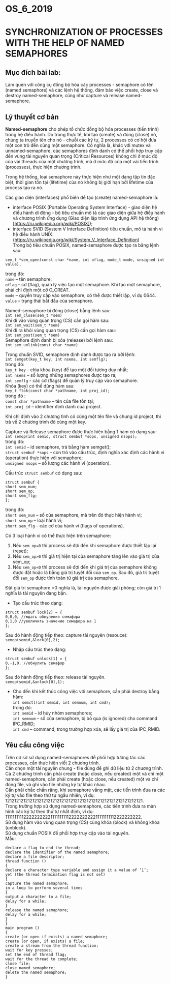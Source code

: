 # OS_6_2019
# SYNCHRONIZATION OF PROCESSES WITH THE HELP OF NAMED SEMAPHORES
## Mục đích bài lab:   
Làm quen với công cụ đồng bộ hóa các processes - semaphore có tên (named semaphore) và các lệnh hệ thống, đảm bảo việc create, close và destroy named-semaphore, cũng như capture và release named-semaphore.  
## Lý thuyết cơ bản  
 **Named-semaphore** cho phép tổ chức đồng bộ hóa processes (tiến trình) trong hệ điều hành. Do trong thực tế, khi tạo (create) và đóng (close) nó, chúng ta truyền tên cho nó - chuỗi các ký tự, 2 processes có cơ hội đưa một con trỏ đến cùng một semaphore. Có nghĩa là, khác với mutex và unnamed-semaphore, các semaphores định danh có thể phối hợp truy cập đến vùng tài nguyên quan trọng (Critical Resources) không chỉ ở mức độ của vài threads của một chương trình, mà ở mức độ của một vài tiến trình (processes), thực hiện chương trình.  
 
  Trong hệ thống, loại semaphore này thực hiện như một dạng tập tin đặc biệt, thời gian tồn tại (lifetime) của nó không bị giới hạn bởi lifetime của process tạo ra nó.  
  
  Các giao diện (interfaces) phổ biến để tạo (create) named-semaphore là:  
  * interface POSIX (Portable Operating System Interface) - giao diện hệ điều hành di động - bộ tiêu chuẩn mô tả các giao diện giữa hệ điều hành và chương trình ứng dụng (Giao diện lập trình ứng dụng API hệ thống) [https://ru.wikipedia.org/wiki/POSIX]);  
  * interface SVID (System V Interface Definition)  tiêu chuẩn, mô tả hành vi hệ điều hành UNIX. (https://ru.wikipedia.org/wiki/System_V_Interface_Definition)  
  Trong bộ tiêu chuẩn POSIX, named-semaphore được tạo ra bằng lệnh sau:
````
sem_t *sem_open(const char *name, int oflag, mode_t mode, unsigned int value),
````
trong đó:  
`name` – tên semaphore;   
`oflag` – cờ (flag), quản lý việc tạo một semaphore.  Khi tạo một semaphore, phải chỉ định một cờ O_CREAT.  
`mode` – quyền truy cập vào semaphore, có thể được thiết lập, ví dụ 0644.  
`value` – trạng thái bắt đầu của semaphore.  

Named-semaphore  bị đóng (close) bằng lệnh sau:  
`int sem_close(sem_t *sem)`  
Khi đi vào vùng quan trọng (CS) cần gọi hàm sau:  
`int sem_wait(sem_t *sem)`  
Khi đi ra khỏi vùng quan trọng (CS) cần gọi hàm sau:  
`int sem_post(sem_t *sem)`  
Semaphore định danh bị xóa (release) bởi lệnh sau:  
`int sem_unlink(const char *name)`  

Trong chuẩn SVID, semaphore định danh được tạo ra bởi lệnh:  
`int semget(key_t key, int nsems, int semflg);`  
trong đó:  
`key_t key` - chìa khóa (key) để tạo một đối tượng duy nhất;  
`int nsems` – số lượng những semaphores được tạo ra;  
`int semflg` -   các cờ (flags) để quản lý truy cập vào semaphore.  
Khóa (key) có thể dùng hàm sau:  
`key_t ftok(const char *pathname, int proj_id);`  
trong đó :  
`const char *pathname` – tên của file tồn tại;  
`int proj_id` – identifier định danh của project.  

Khi chỉ định vào 2 chương tình có cùng một tên file và chung id project, thì trả về 2 chương trình đó cùng một key.  

Capture và Release semaphore được thực hiện bằng 1 hàm có dạng sau:  
`int semop(int semid, struct sembuf *sops, unsigned nsops);`  
trong đó:  
`int semid` – id semaphore, trả bằng hàm semget();  
`struct sembuf *sops` – con trỏ vào cấu trúc, định nghĩa xác định các hành vi (operation) thực hiện với semaphore;  
`unsigned nsops` – số lượng các hành vi (operation).  

Cấu trúc `struct sembuf` có dạng sau:  
````
struct sembuf {
short sem_num;
short sem_op;
short sem_flg;
};
````
trong đó:  
`short sem_num` – số của semaphore, mà trên đó thực hiện hành vi;  
`short sem_op` – loại hành vi;  
`short sem_flg` – các cờ của hành vi (flags of operations).  

Có 3 loại hành vi có thể thực hiện trên semaphore:  
1. Nếu `sem_op=0` thì process sẽ đợi đến khi semaphore được thiết lập lại (reset);  
2. Nếu `sem_op>0` thì giá trị hiện tại của semaphore tăng lên vào giá trị của sem_op;  
3. Nếu `sem_op<0` thì process sẽ đợi đến khi giá trị của semaphore không được đặt hoặc là bằng giá trị tuyệt đối của `sem_op`. Sau đó, giá trị tuyệt đối `sem_op` được tính toán từ giá trị của semaphore.  

Đặt giá trị semaphore =0 nghĩa là, tài nguyên được giải phóng; còn giá trị 1 nghĩa là tài nguyên đang bận.  

* Tạo cấu trúc theo dạng:  
````
struct sembuf lock[2] = {
0,0,0, //ждать обнуления семафора
0,1,0 //увеличить значение семафора на 1
};
````
Sau đó hành động tiếp theo: capture tài nguyên (resouce):
`semop(semid,&lock[0],2);`  

* Nhập cấu trúc theo dạng:  
````
struct sembuf unlock[1] = {
0,-1,0, //обнулить семафор
};
````
Sau đó hành động tiếp theo: release tài nguyên.  
`semop(semid,&unlock[0],1);`  

* Cho đến khi kết thúc công việc với semaphore, cần phải destroy bằng hàm:  
`int semctl(int semid, int semnum, int cmd);`  
trong đó:  
`int semid` – id hủy nhóm semaphores;  
`int semnum` – số của semaphore, bị bỏ qua (is ignored) cho command IPC_RMID;  
`int cmd` – command, trong trường hợp xóa, sẽ lấy giá trị của IPC_RMID.  

## Yêu cầu công việc  
Trên cơ sở sử dụng named-semaphores để phối hợp tương tác các processes, cần thực hiện viết 2 chương trình.  
Cần chọn một tài nguyên chung - file dùng để ghi dữ liệu từ 2 chương trình.  
Cả 2 chương trình cần phải create (hoặc close, nếu created) một và chỉ một named-semaphore, cần phải create (hoặc close, nếu created) một và chỉ đúng file, và ghi vào file những ký tự khác nhau.  
Cần phải chắc chắn răng, khi semaphore vắng mặt, các tiến trình đưa ra các ký tự vào file theo thứ tự ngẫu nhiên, ví dụ:  
1212121212121212121212121212121212121212121212121212121212121.  
Trong trường hợp sử dụng named-semaphore, các tiến trình đưa ra màn hình các ký tự theo thứ tự nhất định, ví dụ:  
111111111122222222221111111111222222222211111111112222222222.  
Sử dụng hàm vào vùng quan trọng (CS) cùng khóa (block) và không khóa (unblock).  
Sử dụng chuẩn POSIX để phối hợp truy cập vào tài nguyên.  
Mẫu:  
````
declare a flag to end the thread;
declare the identifier of the named semaphore;
declare a file descriptor;
thread function ()
{
declare a character type variable and assign it a value of ‘1’;
yet (the thread termination flag is not set)
{
capture the named semaphore;
in a loop to perform several times
{
output a character to a file;
delay for a while;
}
release the named semaphore;
delay for a while;
}
}
main program ()
{
create (or open if exists) a named semaphore;
create (or open, if exists) a file;
create a stream from the thread function;
wait for key presses;
set the end of thread flag;
wait for the thread to complete;
close file;
close named semaphore;
delete the named semaphore;
}
````











